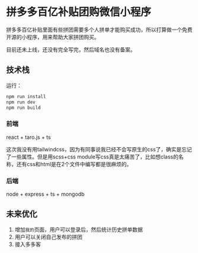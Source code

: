 # 拼多多百亿补贴团购微信小程序

拼多多百亿补贴里面有些拼团需要多个人拼单才能购买成功，所以打算做一个免费开源的小程序，用来帮助大家拼团购买。

目前还未上线，还没有完全写完，然后域名也没有备案。

## 技术栈

运行：

```bash
npm run install 
npm run dev
npm run build
```

### 前端

react + taro.js + ts


这次我没有用tailwindcss，因为有同事说我已经不会写原生的css了，确实是忘记了一些属性。但是用scss+css module写css真是太痛苦了，比如想class的名称，还有css和html是在2个文件中编写都是很麻烦的。



### 后端

node + express + ts + mongodb




## 未来优化

1. 增加`我的`页面，用户可以登录后，然后统计历史拼单数据
2. 用户可以关闭自己发布的拼团
3. 接入多多客


